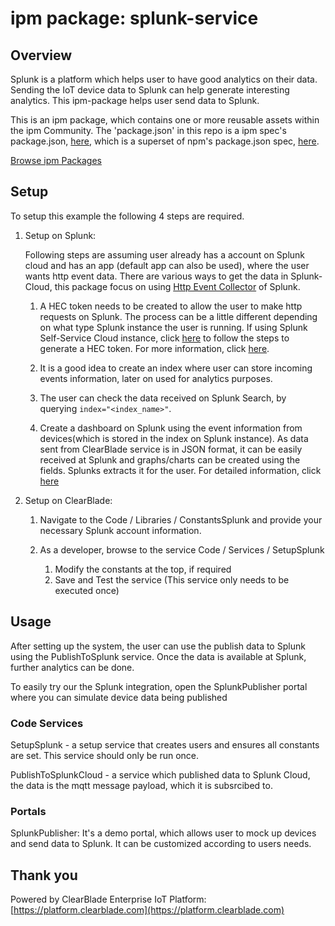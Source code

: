
# ipm package: splunk-service

## Overview

Splunk is a platform which helps user to have good analytics on their data. Sending the IoT device data to Splunk can help generate interesting analytics. This ipm-package helps user send data to Splunk.

This is an ipm package, which contains one or more reusable assets within the ipm Community. The 'package.json' in this repo is a ipm spec's package.json, [here](https://docs.clearblade.com/v/3/6-ipm/spec), which is a superset of npm's package.json spec, [here](https://docs.npmjs.com/files/package.json).

[Browse ipm Packages](https://ipm.clearblade.com)

## Setup

To setup this example the following 4 steps are required.

1. Setup on Splunk:

	Following steps are assuming user already has a account on Splunk cloud and has an app (default app can also be used), where the user wants http event data. There are various ways to get the data in Splunk-Cloud, this package focus on using [Http Event Collector](http://docs.splunk.com/Documentation/Splunk/latest/Data/AboutHEC) of Splunk.

	1. A HEC token needs to be created to allow the user to make http requests on Splunk. The process can be a little different depending on what type Splunk instance the user is running. If using Splunk Self-Service Cloud instance, click [here](http://docs.splunk.com/Documentation/Splunk/7.0.3/Data/UsetheHTTPEventCollector#Configure_HTTP_Event_Collector_on_self-service_Splunk_Cloud) to follow the steps to generate a HEC token. For more information, click [here](http://docs.splunk.com/Documentation/Splunk/latest/Data/AboutHEC).
	
	2. It is a good idea to create an index where user can store incoming events information, later on used for analytics purposes.

	3. The user can check the data received on Splunk Search, by querying `index="<index_name>"`.

	4. Create a dashboard on Splunk using the event information from devices(which is stored in the index on Splunk instance). As data sent from ClearBlade service is in JSON format, it can be easily received at Splunk and graphs/charts can be created using the fields. Splunks extracts it for the user. For detailed information, click [here](http://docs.splunk.com/Documentation/Splunk/latest/Viz/Overviewofdashboards)  

2. Setup on ClearBlade: 

	1.  Navigate to the Code / Libraries / ConstantsSplunk and provide your necessary Splunk account information. 
	
	2.  As a developer, browse to the service Code / Services / SetupSplunk
	    1.  Modify the constants at the top, if required
	    2.  Save and Test the service (This service only needs to be executed once)
	


## Usage

After setting up the system, the user can use the publish data to Splunk using the PublishToSplunk service. Once the data is available at Splunk, further analytics can be done.

To easily try our the Splunk integration, open the SplunkPublisher portal where you can simulate device data being published  

### Code Services

SetupSplunk - a setup service that creates users and ensures all constants are set.  This service should only be run once.

PublishToSplunkCloud - a service which published data to Splunk Cloud, the data is the mqtt message payload, which it is subsrcibed to. 


### Portals
SplunkPublisher: It's a demo portal, which allows user to mock up devices and send data to Splunk. It can be customized according to users needs. 


## Thank you

Powered by ClearBlade Enterprise IoT Platform: [https://platform.clearblade.com](https://platform.clearblade.com)
